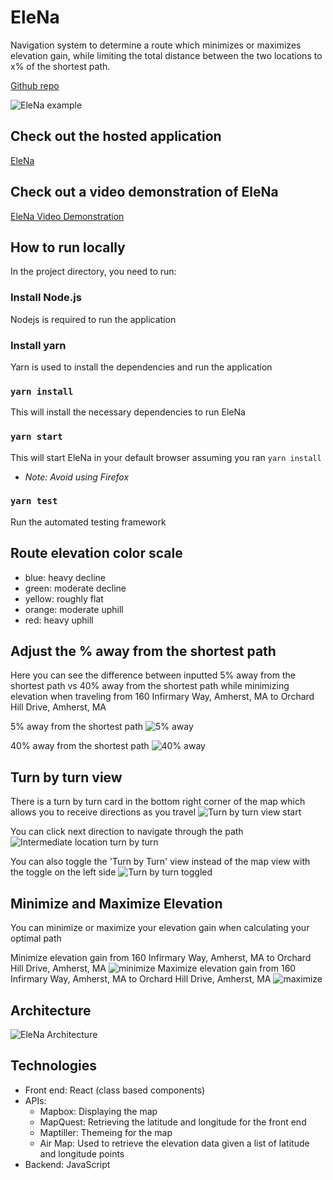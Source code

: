 # EleNa
Navigation system to determine a route which minimizes or maximizes elevation gain, while limiting the total distance between the two locations to x% of the shortest path.

[Github repo](https://github.com/ZachSchaffer/EleNa)

![EleNa example](https://cdn.discordapp.com/attachments/747874326073704518/780993106786254848/unknown.png)

## Check out the hosted application
[EleNa](https://gonefishering-elena.web.app/home)

## Check out a video demonstration of EleNa
[EleNa Video Demonstration](https://www.youtube.com/watch?v=HPW9YIntYK8&feature=youtu.be)

## How to run locally
In the project directory, you need to run:

### Install Node.js
Nodejs is required to run the application

### Install yarn
Yarn is used to install the dependencies and run the application

### `yarn install`
This will install the necessary dependencies to run EleNa

### `yarn start`
This will start EleNa in your default browser assuming you ran `yarn install`
- *Note: Avoid using Firefox*

### `yarn test`
Run the automated testing framework

## Route elevation color scale
- blue: heavy decline
- green: moderate decline
- yellow: roughly flat
- orange: moderate uphill
- red: heavy uphill

## Adjust the % away from the shortest path
Here you can see the difference between inputted 5% away from the shortest path vs 40% away from the shortest path while minimizing elevation when traveling from 160 Infirmary Way, Amherst, MA to Orchard Hill Drive, Amherst, MA

5% away from the shortest path
![5% away](https://cdn.discordapp.com/attachments/747874326073704518/780997565625139250/unknown.png)

40% away from the shortest path
![40% away](https://cdn.discordapp.com/attachments/747874326073704518/780997919288721408/unknown.png)

## Turn by turn view

There is a turn by turn card in the bottom right corner of the map which allows you to receive directions as you travel
![Turn by turn view start](https://cdn.discordapp.com/attachments/747874326073704518/780994216721383434/unknown.png)

You can click next direction to navigate through the path
![Intermediate location turn by turn](https://cdn.discordapp.com/attachments/747874326073704518/780994790229540884/unknown.png)

You can also toggle the 'Turn by Turn' view instead of the map view with the toggle on the left side
![Turn by turn toggled](https://cdn.discordapp.com/attachments/747874326073704518/780995200846790706/unknown.png)

## Minimize and Maximize Elevation
You can minimize or maximize your elevation gain when calculating your optimal path

Minimize elevation gain from 160 Infirmary Way, Amherst, MA to Orchard Hill Drive, Amherst, MA
![minimize](https://cdn.discordapp.com/attachments/747874326073704518/780997565625139250/unknown.png)
Maximize elevation gain from 160 Infirmary Way, Amherst, MA to Orchard Hill Drive, Amherst, MA
![maximize](https://cdn.discordapp.com/attachments/747874326073704518/780998991868854292/unknown.png)

## Architecture
![EleNa Architecture](https://cdn.discordapp.com/attachments/747874326073704518/780993141900836874/Screen_Shot_2020-11-24_at_10.07.34_PM.png)

## Technologies
- Front end: React (class based components)
- APIs:
    - Mapbox: Displaying the map
    - MapQuest: Retrieving the latitude and longitude for the front end
    - Maptiller: Themeing for the map
    - Air Map: Used to retrieve the elevation data given a list of latitude and longitude points
- Backend: JavaScript


